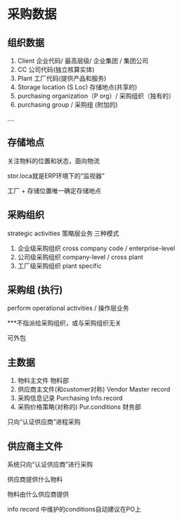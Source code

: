 # 采购数据
## 组织数据
1. Client 企业代码/ 最高层级/ 企业集团 / 集团公司
2. CC 公司代码(独立核算实体)
3. Plant 工厂代码(提供产品和服务)
4. Storage location (S Loc) 存储地点(共享的)
5. purchasing organization（P org）/ 采购组织（独有的）
6. purchasing group / 采购组 (附加的)

....


## 存储地点
关注物料的位置和状态，面向物流

stor.loca就是ERP环境下的“监视器”

工厂 + 存储位置唯一确定存储地点

## 采购组织
strategic activities 策略层业务
三种模式

1. 企业级采购组织  cross company code / enterprise-level
2. 公司级采购组织  company-level / cross plant
3. 工厂级采购组织  plant specific

## 采购组 (执行)
perform operational activities / 操作层业务

***不指派给采购组织，或与采购组织无关

可外包


## 主数据
1. 物料主文件 物料部
2. 供应商主文件(和customer对称) Vendor Master record
3. 采购信息记录 Purchasing Info.record
4. 采购价格策略(对称的) Pur.conditions 财务部

只向“认证供应商”进程采购


## 供应商主文件
系统只向“认证供应商”进行采购

供应商提供什么物料

物料由什么供应商提供

info record 中维护的conditions自动建议在PO上